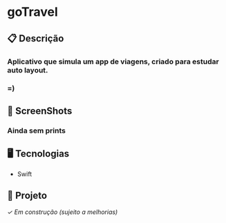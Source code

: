 # goTravel

## 📋 Descrição

### Aplicativo que simula um app de viagens, criado para estudar auto layout.

### =)
## 📲 ScreenShots

### Ainda sem prints

## 🖥️ Tecnologias

- Swift

## 🎨 Projeto
*✓ Em construção (sujeito a melhorias)*